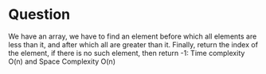 # Question

We have an array, we have to find an element before which all elements are less than it, and after which all are greater than it. Finally, return the index of the element, if there is no such element, then return -1: Time complexity O(n) and Space Complexity O(n)